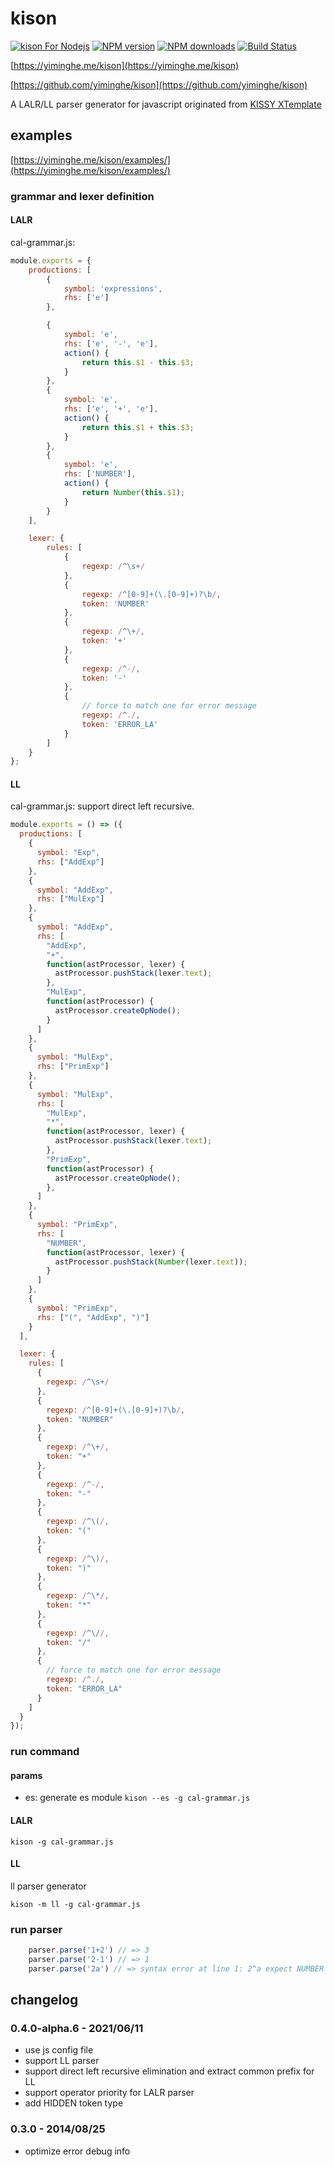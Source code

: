 # kison

[![kison For Nodejs](https://nodei.co/npm/kison.png)](https://npmjs.org/package/kison)
[![NPM version](https://badge.fury.io/js/kison.png)](http://badge.fury.io/js/kison)
[![NPM downloads](http://img.shields.io/npm/dm/kison.svg)](https://npmjs.org/package/kison)
[![Build Status](https://travis-ci.org/yiminghe/kison.svg?branch=master)](https://travis-ci.org/yiminghe/kison)

[https://yiminghe.me/kison](https://yiminghe.me/kison)

[https://github.com/yiminghe/kison](https://github.com/yiminghe/kison)

A LALR/LL parser generator for javascript originated from [KISSY XTemplate](https://github.com/xtemplate/xtemplate)

## examples

[https://yiminghe.me/kison/examples/](https://yiminghe.me/kison/examples/)

### grammar and lexer definition

#### LALR

cal-grammar.js:

``` javascript
module.exports = {
    productions: [
        {
            symbol: 'expressions',
            rhs: ['e']
        },

        {
            symbol: 'e',
            rhs: ['e', '-', 'e'],
            action() {
                return this.$1 - this.$3;
            }
        },
        {
            symbol: 'e',
            rhs: ['e', '+', 'e'],
            action() {
                return this.$1 + this.$3;
            }
        },
        {
            symbol: 'e',
            rhs: ['NUMBER'],
            action() {
                return Number(this.$1);
            }
        }
    ],

    lexer: {
        rules: [
            {
                regexp: /^\s+/
            },
            {
                regexp: /^[0-9]+(\.[0-9]+)?\b/,
                token: 'NUMBER'
            },
            {
                regexp: /^\+/,
                token: '+'
            },
            {
                regexp: /^-/,
                token: '-'
            },
            {
                // force to match one for error message
                regexp: /^./,
                token: 'ERROR_LA'
            }
        ]
    }
};
```
#### LL

cal-grammar.js: support direct left recursive.

``` javascript
module.exports = () => ({
  productions: [
    {
      symbol: "Exp",
      rhs: ["AddExp"]
    },
    {
      symbol: "AddExp",
      rhs: ["MulExp"]
    },
    {
      symbol: "AddExp",
      rhs: [
        "AddExp",
        "+",
        function(astProcessor, lexer) {
          astProcessor.pushStack(lexer.text);
        },
        "MulExp",
        function(astProcessor) {
          astProcessor.createOpNode();
        }
      ]
    },
    {
      symbol: "MulExp",
      rhs: ["PrimExp"]
    },
    {
      symbol: "MulExp",
      rhs: [
        "MulExp",
        "*",
        function(astProcessor, lexer) {
          astProcessor.pushStack(lexer.text);
        },
        "PrimExp",
        function(astProcessor) {
          astProcessor.createOpNode();
        },
      ]
    },
    {
      symbol: "PrimExp",
      rhs: [
        "NUMBER",
        function(astProcessor, lexer) {
          astProcessor.pushStack(Number(lexer.text));
        }
      ]
    },
    {
      symbol: "PrimExp",
      rhs: ["(", "AddExp", ")"]
    }
  ],

  lexer: {
    rules: [
      {
        regexp: /^\s+/
      },
      {
        regexp: /^[0-9]+(\.[0-9]+)?\b/,
        token: "NUMBER"
      },
      {
        regexp: /^\+/,
        token: "+"
      },
      {
        regexp: /^-/,
        token: "-"
      },
      {
        regexp: /^\(/,
        token: "("
      },
      {
        regexp: /^\)/,
        token: ")"
      },
      {
        regexp: /^\*/,
        token: "*"
      },
      {
        regexp: /^\//,
        token: "/"
      },
      {
        // force to match one for error message
        regexp: /^./,
        token: "ERROR_LA"
      }
    ]
  }
});
```

### run command

#### params

- es: generate es module `kison --es -g cal-grammar.js`

#### LALR

```
kison -g cal-grammar.js
```

#### LL

ll parser generator

```
kison -m ll -g cal-grammar.js
```

### run parser

``` javascript
    parser.parse('1+2') // => 3
    parser.parse('2-1') // => 1
    parser.parse('2a') // => syntax error at line 1: 2^a expect NUMBER
```

## changelog

### 0.4.0-alpha.6 - 2021/06/11

* use js config file
* support LL parser
* support direct left recursive elimination and extract common prefix for LL
* support operator priority for LALR parser
* add HIDDEN token type

### 0.3.0 - 2014/08/25

* optimize error debug info